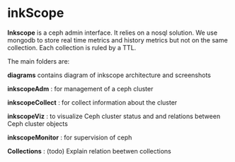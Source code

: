 inkScope
========

**Inkscope** is  a ceph admin  interface. It  relies on a nosql solution. We use  mongodb to store real time metrics and history metrics but not on the same collection. Each collection is ruled by a TTL.

The main folders are:

**diagrams** contains diagram of inkscope architecture and screenshots

**inkscopeAdm** :  for management  of a ceph cluster

**inkscopeCollect** : for collect information about the cluster

**inkscopeViz** : to visualize Ceph cluster status and and relations between Ceph cluster objects

**inkscopeMonitor** : for  supervision of  ceph

**Collections** : (todo) Explain relation beetwen collections
